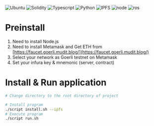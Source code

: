 ![Ubuntu](https://img.shields.io/badge/Ubuntu-v20.04-green)
![Solidity](https://img.shields.io/badge/Solidity-v0.8.6-blue)
![Typescript](https://img.shields.io/badge/TypeScript-v4.3.5-blue)
![Python](https://img.shields.io/badge/Python-v3.9.2-blue)
![IPFS](https://img.shields.io/badge/IPFS-v0.16.2-orange)
![node](https://img.shields.io/badge/Node.js-v14.17.4-orange)
![ros](https://img.shields.io/badge/ROS-Noetic-orange)

# Preinstall
1. Need to install Node.js 
2. Need to install Metamask and Get ETH from [https://faucet.goerli.mudit.blog/](https://faucet.goerli.mudit.blog/)
3. Select your network as Goerli testnet on Metamask
4. Set your infura key & mnemonic (server, contract)

# Install & Run application
```bash
# Change directory to the root directory of project

# Install program
./script install.sh --ipfs
# Execute program
./script run.sh
```
